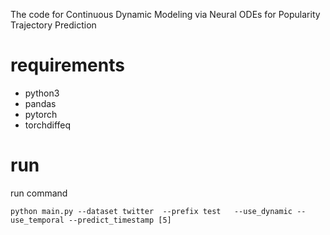 The code for Continuous Dynamic Modeling via Neural ODEs for Popularity Trajectory Prediction 

# requirements

* python3 
* pandas 
* pytorch
* torchdiffeq



# run

run command
```shell
python main.py --dataset twitter  --prefix test   --use_dynamic --use_temporal --predict_timestamp [5]
```